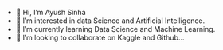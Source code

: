 - 👋 Hi, I’m Ayush Sinha
- 👀 I’m interested in data Science and Artificial Intelligence.
- 🌱 I’m currently learning Data Science and Machine Learning.
- 💞️ I’m looking to collaborate on Kaggle and Github...


<!---
coding-a11y/coding-a11y is a ✨ special ✨ repository because its `README.md` (this file) appears on your GitHub profile.
You can click the Preview link to take a look at your changes.
--->

